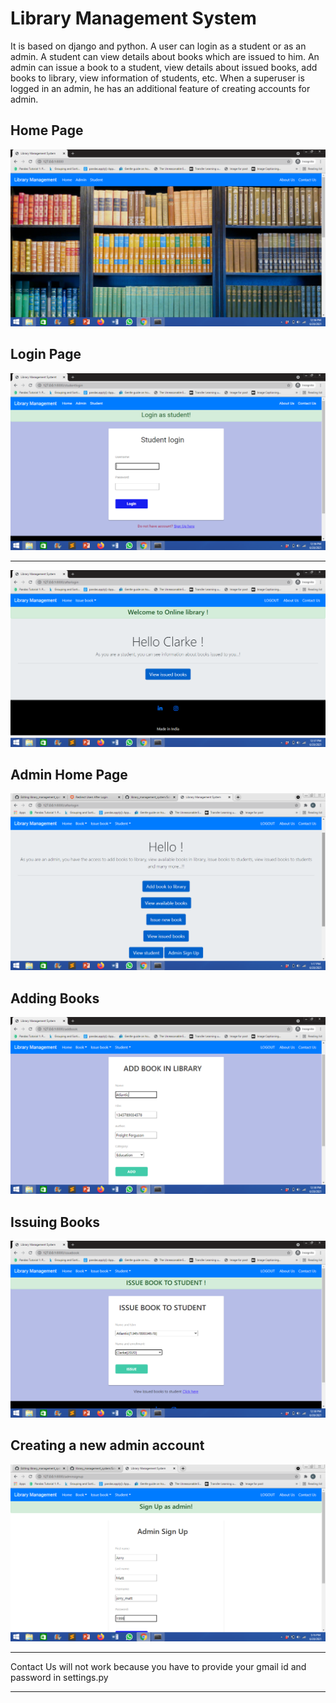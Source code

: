 # Library Management System

It is based on django and python. A user can login as a student or as an admin. A student can view details about books which are issued to him. An admin can issue a book to a student, view details about issued books, add books to library, view information of students, etc. When a superuser is logged in an admin, he has an additional feature of creating accounts for admin.
## Home Page
![alt text](https://github.com/rodeketan/library_management_system/blob/main/Images/Screenshot%20(322).png)
## Login Page
![alt_text](https://github.com/rodeketan/library_management_system/blob/main/Images/Screenshot%20(323).png)
***
![alt_text](https://github.com/rodeketan/library_management_system/blob/main/Images/Screenshot%20(324).png)
## Admin Home Page
![alt text](https://github.com/rodeketan/library_management_system/blob/main/Images/Screenshot%20(338).png)
## Adding Books
![alt text](https://github.com/rodeketan/library_management_system/blob/main/Images/Screenshot%20(328).png)
## Issuing Books
![alt text](https://github.com/rodeketan/library_management_system/blob/main/Images/Screenshot%20(330).png)
## Creating a new admin account
![alt text](https://github.com/rodeketan/library_management_system/blob/main/Images/Screenshot%20(339).png)



***
Contact Us will not work because you have to provide your gmail id and password in settings.py
***
